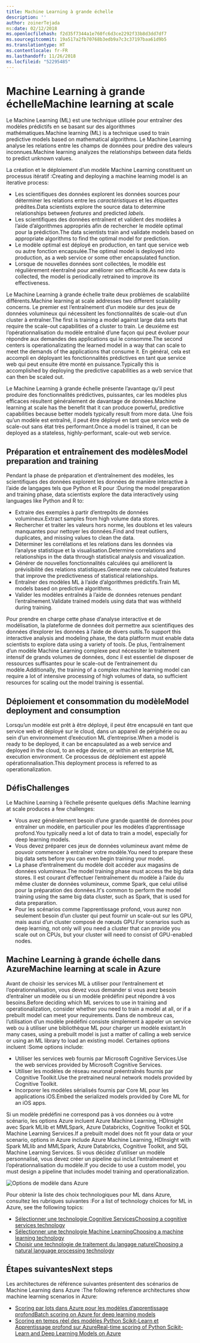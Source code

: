 ```yaml
---
title: Machine Learning à grande échelle
description: ''
author: zoinerTejada
ms:date: 02/12/2018
ms.openlocfilehash: f2d35f7344a1e760fc6d3ce2292f33b8d3dd7df7
ms.sourcegitcommit: 19a517a2fb70768b3edb9a7c3c37197baa61d9b5
ms.translationtype: HT
ms.contentlocale: fr-FR
ms.lasthandoff: 11/26/2018
ms.locfileid: "52295485"
---
```

# <a name="machine-learning-at-scale"></a><span data-ttu-id="cb25e-102">Machine Learning à grande échelle</span><span class="sxs-lookup"><span data-stu-id="cb25e-102">Machine learning at scale</span></span>

<span data-ttu-id="cb25e-103">Le Machine Learning (ML) est une technique utilisée pour entraîner des modèles prédictifs en se basant sur des algorithmes mathématiques.</span><span class="sxs-lookup"><span data-stu-id="cb25e-103">Machine learning (ML) is a technique used to train predictive models based on mathematical algorithms.</span></span> <span data-ttu-id="cb25e-104">Le Machine Learning analyse les relations entre les champs de données pour prédire des valeurs inconnues.</span><span class="sxs-lookup"><span data-stu-id="cb25e-104">Machine learning analyzes the relationships between data fields to predict unknown values.</span></span>

<span data-ttu-id="cb25e-105">La création et le déploiement d’un modèle Machine Learning constituent un processus itératif :</span><span class="sxs-lookup"><span data-stu-id="cb25e-105">Creating and deploying a machine learning model is an iterative process:</span></span>

* <span data-ttu-id="cb25e-106">Les scientifiques des données explorent les données sources pour déterminer les relations entre les *caractéristiques* et les *étiquettes* prédites.</span><span class="sxs-lookup"><span data-stu-id="cb25e-106">Data scientists explore the source data to determine relationships between *features* and predicted *labels*.</span></span>
* <span data-ttu-id="cb25e-107">Les scientifiques des données entraînent et valident des modèles à l’aide d’algorithmes appropriés afin de rechercher le modèle optimal pour la prédiction.</span><span class="sxs-lookup"><span data-stu-id="cb25e-107">The data scientists train and validate models based on appropriate algorithms to find the optimal model for prediction.</span></span>
* <span data-ttu-id="cb25e-108">Le modèle optimal est déployé en production, en tant que service web ou autre fonction encapsulée.</span><span class="sxs-lookup"><span data-stu-id="cb25e-108">The optimal model is deployed into production, as a web service or some other encapsulated function.</span></span>
* <span data-ttu-id="cb25e-109">Lorsque de nouvelles données sont collectées, le modèle est régulièrement réentraîné pour améliorer son efficacité.</span><span class="sxs-lookup"><span data-stu-id="cb25e-109">As new data is collected, the model is periodically retrained to improve its effectiveness.</span></span>

<span data-ttu-id="cb25e-110">Le Machine Learning à grande échelle traite deux problèmes de scalabilité différents.</span><span class="sxs-lookup"><span data-stu-id="cb25e-110">Machine learning at scale addresses two different scalability concerns.</span></span> <span data-ttu-id="cb25e-111">Le premier est l’entraînement d’un modèle sur des jeux de données volumineux qui nécessitent les fonctionnalités de scale-out d’un cluster à entraîner.</span><span class="sxs-lookup"><span data-stu-id="cb25e-111">The first is training a model against large data sets that require the scale-out capabilities of a cluster to train.</span></span> <span data-ttu-id="cb25e-112">Le deuxième est l’opérationnalisation du modèle entraîné d’une façon qui peut évoluer pour répondre aux demandes des applications qui le consomme.</span><span class="sxs-lookup"><span data-stu-id="cb25e-112">The second centers is operationalizating the learned model in a way that can scale to meet the demands of the applications that consume it.</span></span> <span data-ttu-id="cb25e-113">En général, cela est accompli en déployant les fonctionnalités prédictives en tant que service web qui peut ensuite être monté en puissance.</span><span class="sxs-lookup"><span data-stu-id="cb25e-113">Typically this is accomplished by deploying the predictive capabilities as a web service that can then be scaled out.</span></span>

<span data-ttu-id="cb25e-114">Le Machine Learning à grande échelle présente l’avantage qu’il peut produire des fonctionnalités prédictives, puissantes, car les modèles plus efficaces résultent généralement de davantage de données.</span><span class="sxs-lookup"><span data-stu-id="cb25e-114">Machine learning at scale has the benefit that it can produce powerful, predictive capabilities because better models typically result from more data.</span></span> <span data-ttu-id="cb25e-115">Une fois qu’un modèle est entraîné, il peut être déployé en tant que service web de scale-out sans état très performant.</span><span class="sxs-lookup"><span data-stu-id="cb25e-115">Once a model is trained, it can be deployed as a stateless, highly-performant, scale-out web service.</span></span> 

## <a name="model-preparation-and-training"></a><span data-ttu-id="cb25e-116">Préparation et entraînement des modèles</span><span class="sxs-lookup"><span data-stu-id="cb25e-116">Model preparation and training</span></span>

<span data-ttu-id="cb25e-117">Pendant la phase de préparation et d’entraînement des modèles, les scientifiques des données explorent les données de manière interactive à l’aide de langages tels que Python et R pour :</span><span class="sxs-lookup"><span data-stu-id="cb25e-117">During the model preparation and training phase, data scientists explore the data interactively using languages like Python and R to:</span></span>

* <span data-ttu-id="cb25e-118">Extraire des exemples à partir d’entrepôts de données volumineux.</span><span class="sxs-lookup"><span data-stu-id="cb25e-118">Extract samples from high volume data stores.</span></span>
* <span data-ttu-id="cb25e-119">Rechercher et traiter les valeurs hors norme, les doublons et les valeurs manquantes pour nettoyer les données.</span><span class="sxs-lookup"><span data-stu-id="cb25e-119">Find and treat outliers, duplicates, and missing values to clean the data.</span></span>
* <span data-ttu-id="cb25e-120">Déterminer les corrélations et les relations dans les données via l’analyse statistique et la visualisation.</span><span class="sxs-lookup"><span data-stu-id="cb25e-120">Determine correlations and relationships in the data through statistical analysis and visualization.</span></span>
* <span data-ttu-id="cb25e-121">Générer de nouvelles fonctionnalités calculées qui améliorent la prévisibilité des relations statistiques.</span><span class="sxs-lookup"><span data-stu-id="cb25e-121">Generate new calculated features that improve the predictiveness of statistical relationships.</span></span>
* <span data-ttu-id="cb25e-122">Entraîner des modèles ML à l’aide d’algorithmes prédictifs.</span><span class="sxs-lookup"><span data-stu-id="cb25e-122">Train ML models based on predictive algorithms.</span></span>
* <span data-ttu-id="cb25e-123">Valider les modèles entraînés à l’aide de données retenues pendant l’entraînement.</span><span class="sxs-lookup"><span data-stu-id="cb25e-123">Validate trained models using data that was withheld during training.</span></span>

<span data-ttu-id="cb25e-124">Pour prendre en charge cette phase d’analyse interactive et de modélisation, la plateforme de données doit permettre aux scientifiques des données d’explorer les données à l’aide de divers outils.</span><span class="sxs-lookup"><span data-stu-id="cb25e-124">To support this interactive analysis and modeling phase, the data platform must enable data scientists to explore data using a variety of tools.</span></span> <span data-ttu-id="cb25e-125">De plus, l’entraînement d’un modèle Machine Learning complexe peut nécessiter le traitement intensif de grands volumes de données, donc il est essentiel de disposer de ressources suffisantes pour le scale-out de l’entrainement du modèle.</span><span class="sxs-lookup"><span data-stu-id="cb25e-125">Additionally, the training of a complex machine learning model can require a lot of intensive processing of high volumes of data, so sufficient resources for scaling out the model training is essential.</span></span>

## <a name="model-deployment-and-consumption"></a><span data-ttu-id="cb25e-126">Déploiement et consommation du modèle</span><span class="sxs-lookup"><span data-stu-id="cb25e-126">Model deployment and consumption</span></span>

<span data-ttu-id="cb25e-127">Lorsqu’un modèle est prêt à être déployé, il peut être encapsulé en tant que service web et déployé sur le cloud, dans un appareil de périphérie ou au sein d’un environnement d’exécution ML d’entreprise.</span><span class="sxs-lookup"><span data-stu-id="cb25e-127">When a model is ready to be deployed, it can be encapsulated as a web service and deployed in the cloud, to an edge device, or within an enterprise ML execution environment.</span></span> <span data-ttu-id="cb25e-128">Ce processus de déploiement est appelé opérationnalisation.</span><span class="sxs-lookup"><span data-stu-id="cb25e-128">This deployment process is referred to as operationalization.</span></span>

## <a name="challenges"></a><span data-ttu-id="cb25e-129">Défis</span><span class="sxs-lookup"><span data-stu-id="cb25e-129">Challenges</span></span>

<span data-ttu-id="cb25e-130">Le Machine Learning à l’échelle présente quelques défis :</span><span class="sxs-lookup"><span data-stu-id="cb25e-130">Machine learning at scale produces a few challenges:</span></span>

- <span data-ttu-id="cb25e-131">Vous avez généralement besoin d’une grande quantité de données pour entraîner un modèle, en particulier pour les modèles d’apprentissage profond.</span><span class="sxs-lookup"><span data-stu-id="cb25e-131">You typically need a lot of data to train a model, especially for deep learning models.</span></span>
- <span data-ttu-id="cb25e-132">Vous devez préparer ces jeux de données volumineux avant même de pouvoir commencer à entraîner votre modèle.</span><span class="sxs-lookup"><span data-stu-id="cb25e-132">You need to prepare these big data sets before you can even begin training your model.</span></span>
- <span data-ttu-id="cb25e-133">La phase d’entraînement du modèle doit accéder aux magasins de données volumineux.</span><span class="sxs-lookup"><span data-stu-id="cb25e-133">The model training phase must access the big data stores.</span></span> <span data-ttu-id="cb25e-134">Il est courant d’effectuer l’entraînement du modèle à l’aide du même cluster de données volumineux, comme Spark, que celui utilisé pour la préparation des données.</span><span class="sxs-lookup"><span data-stu-id="cb25e-134">It's common to perform the model training using the same big data cluster, such as Spark, that is used for data preparation.</span></span> 
- <span data-ttu-id="cb25e-135">Pour les scénarios comme l’apprentissage profond, vous aurez non seulement besoin d’un cluster qui peut fournir un scale-out sur les GPU, mais aussi d’un cluster composé de nœuds GPU.</span><span class="sxs-lookup"><span data-stu-id="cb25e-135">For scenarios such as deep learning, not only will you need a cluster that can provide you scale out on CPUs, but your cluster will need to consist of GPU-enabled nodes.</span></span>

## <a name="machine-learning-at-scale-in-azure"></a><span data-ttu-id="cb25e-136">Machine Learning à grande échelle dans Azure</span><span class="sxs-lookup"><span data-stu-id="cb25e-136">Machine learning at scale in Azure</span></span>

<span data-ttu-id="cb25e-137">Avant de choisir les services ML à utiliser pour l’entraînement et l’opérationnalisation, vous devez vous demander si vous avez besoin d’entraîner un modèle ou si un modèle prédéfini peut répondre à vos besoins.</span><span class="sxs-lookup"><span data-stu-id="cb25e-137">Before deciding which ML services to use in training and operationalization, consider whether you need to train a model at all, or if a prebuilt model can meet your requirements.</span></span> <span data-ttu-id="cb25e-138">Dans de nombreux cas, l’utilisation d’un modèle prédéfini consiste simplement à appeler un service web ou à utiliser une bibliothèque ML pour charger un modèle existant.</span><span class="sxs-lookup"><span data-stu-id="cb25e-138">In many cases, using a prebuilt model is just a matter of calling a web service or using an ML library to load an existing model.</span></span> <span data-ttu-id="cb25e-139">Certaines options incluent :</span><span class="sxs-lookup"><span data-stu-id="cb25e-139">Some options include:</span></span> 

- <span data-ttu-id="cb25e-140">Utiliser les services web fournis par Microsoft Cognitive Services.</span><span class="sxs-lookup"><span data-stu-id="cb25e-140">Use the web services provided by Microsoft Cognitive Services.</span></span>
- <span data-ttu-id="cb25e-141">Utiliser les modèles de réseau neuronal préentraînés fournis par Cognitive Toolkit.</span><span class="sxs-lookup"><span data-stu-id="cb25e-141">Use the pretrained neural network models provided by Cognitive Toolkit.</span></span>
- <span data-ttu-id="cb25e-142">Incorporer les modèles sérialisés fournis par Core ML pour les applications iOS.</span><span class="sxs-lookup"><span data-stu-id="cb25e-142">Embed the serialized models provided by Core ML for an iOS apps.</span></span> 

<span data-ttu-id="cb25e-143">Si un modèle prédéfini ne correspond pas à vos données ou à votre scénario, les options Azure incluent Azure Machine Learning, HDInsight avec Spark MLlib et MMLSpark, Azure Databricks, Cognitive Toolkit et SQL Machine Learning Services.</span><span class="sxs-lookup"><span data-stu-id="cb25e-143">If a prebuilt model does not fit your data or your scenario, options in Azure include Azure Machine Learning, HDInsight with Spark MLlib and MMLSpark, Azure Databricks, Cognitive Toolkit, and SQL Machine Learning Services.</span></span> <span data-ttu-id="cb25e-144">Si vous décidez d’utiliser un modèle personnalisé, vous devez créer un pipeline qui inclut l’entraînement et l’opérationnalisation du modèle.</span><span class="sxs-lookup"><span data-stu-id="cb25e-144">If you decide to use a custom model, you must design a pipeline that includes model training and operationalization.</span></span> 

![Options de modèle dans Azure](./images/machine-learning-model-training-and-deployment.png)

<span data-ttu-id="cb25e-146">Pour obtenir la liste des choix technologiques pour ML dans Azure, consultez les rubriques suivantes :</span><span class="sxs-lookup"><span data-stu-id="cb25e-146">For a list of technology choices for ML in Azure, see the following topics:</span></span>

- [<span data-ttu-id="cb25e-147">Sélectionner une technologie Cognitive Services</span><span class="sxs-lookup"><span data-stu-id="cb25e-147">Choosing a cognitive services technology</span></span>](../technology-choices/cognitive-services.md)
- [<span data-ttu-id="cb25e-148">Sélectionner une technologie Machine Learning</span><span class="sxs-lookup"><span data-stu-id="cb25e-148">Choosing a machine learning technology</span></span>](../technology-choices/data-science-and-machine-learning.md)
- [<span data-ttu-id="cb25e-149">Choisir une technologie de traitement du langage naturel</span><span class="sxs-lookup"><span data-stu-id="cb25e-149">Choosing a natural language processing technology</span></span>](../technology-choices/natural-language-processing.md)

## <a name="next-steps"></a><span data-ttu-id="cb25e-150">Étapes suivantes</span><span class="sxs-lookup"><span data-stu-id="cb25e-150">Next steps</span></span>

<span data-ttu-id="cb25e-151">Les architectures de référence suivantes présentent des scénarios de Machine Learning dans Azure :</span><span class="sxs-lookup"><span data-stu-id="cb25e-151">The following reference architectures show machine learning scenarios in Azure:</span></span>

- [<span data-ttu-id="cb25e-152">Scoring par lots dans Azure pour les modèles d’apprentissage profond</span><span class="sxs-lookup"><span data-stu-id="cb25e-152">Batch scoring on Azure for deep learning models</span></span>](../../reference-architectures/ai/batch-scoring-deep-learning.md)
- [<span data-ttu-id="cb25e-153">Scoring en temps réel des modèles Python Scikit-Learn et Apprentissage profond sur Azure</span><span class="sxs-lookup"><span data-stu-id="cb25e-153">Real-time scoring of Python Scikit-Learn and Deep Learning Models on Azure</span></span>](../../reference-architectures/ai/realtime-scoring-python.md)